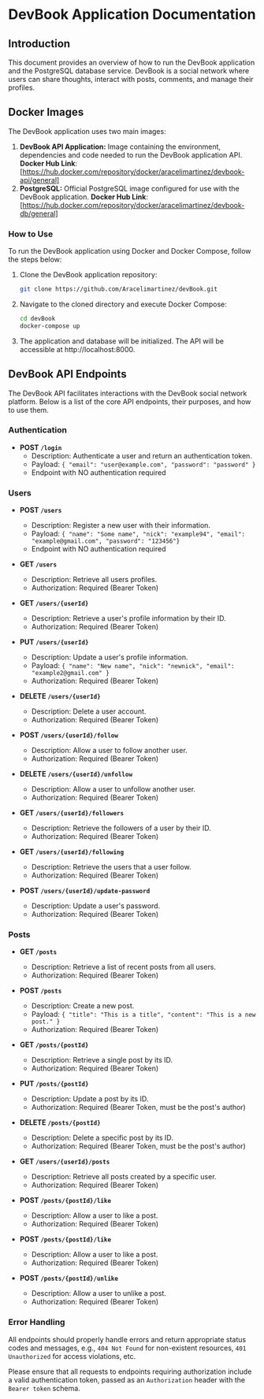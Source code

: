 # DevBook Application Documentation

## Introduction
This document provides an overview of how to run the DevBook application and the PostgreSQL database service. DevBook is a social network where users can share thoughts, interact with posts, comments, and manage their profiles.


## Docker Images
The DevBook application uses two main images:

1. **DevBook API Application:** Image containing the environment, dependencies and code needed to run the DevBook application API.
**Docker Hub Link**: [https://hub.docker.com/repository/docker/aracelimartinez/devbook-api/general]
2. **PostgreSQL:** Official PostgreSQL image configured for use with the DevBook application.
**Docker Hub Link**: [https://hub.docker.com/repository/docker/aracelimartinez/devbook-db/general]

### How to Use
To run the DevBook application using Docker and Docker Compose, follow the steps below:

  1. Clone the DevBook application repository:
      ```bash
      git clone https://github.com/Aracelimartinez/devBook.git
      ```

  2. Navigate to the cloned directory and execute Docker Compose:
      ```bash
      cd devBook
      docker-compose up
      ```
  3. The application and database will be initialized. The API will be accessible at http://localhost:8000.


## DevBook API Endpoints

The DevBook API facilitates interactions with the DevBook social network platform. Below is a list of the core API endpoints, their purposes, and how to use them.

### Authentication

- **POST `/login`**
  - Description: Authenticate a user and return an authentication token.
  - Payload: `{ "email": "user@example.com", "password": "password" }`
  - Endpoint with NO authentication required

### Users

- **POST `/users`**
  - Description: Register a new user with their information.
  - Payload: `{ "name": "Some name", "nick": "example94", "email": "example@gmail.com", "password": "123456"}`
  - Endpoint with NO authentication required

- **GET `/users`**
  - Description: Retrieve all users profiles.
  - Authorization: Required (Bearer Token)

- **GET `/users/{userId}`**
  - Description: Retrieve a user's profile information by their ID.
  - Authorization: Required (Bearer Token)

- **PUT `/users/{userId}`**
  - Description: Update a user's profile information.
  - Payload: `{ "name": "New name", "nick": "newnick", "email": "example2@gmail.com" }`
  - Authorization: Required (Bearer Token)

- **DELETE `/users/{userId}`**
  - Description: Delete a user account.
  - Authorization: Required (Bearer Token)

- **POST `/users/{userId}/follow`**
  - Description: Allow a user to follow another user.
  - Authorization: Required (Bearer Token)

- **DELETE `/users/{userId}/unfollow`**
  - Description: Allow a user to unfollow another user.
  - Authorization: Required (Bearer Token)

- **GET `/users/{userId}/followers`**
  - Description: Retrieve the followers of a user by their ID.
  - Authorization: Required (Bearer Token)

- **GET `/users/{userId}/following`**
  - Description: Retrieve the users that a user follow.
  - Authorization: Required (Bearer Token)

- **POST `/users/{userId}/update-password`**
  - Description: Update a user's password.
  - Authorization: Required (Bearer Token)

### Posts

- **GET `/posts`**
  - Description: Retrieve a list of recent posts from all users.
  - Authorization: Required (Bearer Token)

- **POST `/posts`**
  - Description: Create a new post.
  - Payload: `{ "title": "This is a title", "content": "This is a new post." }`
  - Authorization: Required (Bearer Token)

- **GET `/posts/{postId}`**
  - Description: Retrieve a single post by its ID.
  - Authorization: Required (Bearer Token)

- **PUT `/posts/{postId}`**
  - Description: Update a post by its ID.
  - Authorization: Required (Bearer Token, must be the post's author)

- **DELETE `/posts/{postId}`**
  - Description: Delete a specific post by its ID.
  - Authorization: Required (Bearer Token, must be the post's author)

- **GET `/users/{userId}/posts`**
  - Description: Retrieve all posts created by a specific user.
  - Authorization: Required (Bearer Token)

- **POST `/posts/{postId}/like`**
  - Description: Allow a user to like a post.
  - Authorization: Required (Bearer Token)

- **POST `/posts/{postId}/like`**
  - Description: Allow a user to like a post.
  - Authorization: Required (Bearer Token)

- **POST `/posts/{postId}/unlike`**
  - Description: Allow a user to unlike a post.
  - Authorization: Required (Bearer Token)

### Error Handling

All endpoints should properly handle errors and return appropriate status codes and messages, e.g., `404 Not Found` for non-existent resources, `401 Unauthorized` for access violations, etc.

Please ensure that all requests to endpoints requiring authorization include a valid authentication token, passed as an `Authorization` header with the `Bearer token` schema.
